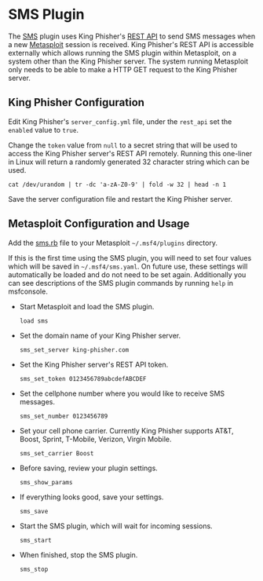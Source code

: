 # SMS Plugin
The [SMS](sms) plugin uses King Phisher's [REST API](rest-api-docs) to send SMS
messages when a new [Metasploit](metasploit) session is received. King Phisher's
REST API is accessible externally which allows running the SMS plugin within
Metasploit, on a system other than the King Phisher server. The system running
Metasploit only needs to be able to make a HTTP GET request to the King Phisher
server.

## King Phisher Configuration
Edit King Phisher's `server_config.yml` file, under the `rest_api` set the
`enabled` value to `true`.

Change the `token` value from `null` to a secret string that will be used to
access the King Phisher server's REST API remotely. Running this one-liner in
Linux will return a randomly generated 32 character string which can be used.

```cat /dev/urandom | tr -dc 'a-zA-Z0-9' | fold -w 32 | head -n 1```

Save the server configuration file and restart the King Phisher server.

## Metasploit Configuration and Usage
Add the [sms.rb](sms) file to your Metasploit `~/.msf4/plugins` directory.

If this is the first time using the SMS plugin, you will need to set four values
which will be saved in `~/.msf4/sms.yaml`. On future use, these settings will
automatically be loaded and do not need to be set again. Additionally you can
see descriptions of the SMS plugin commands by running `help` in msfconsole.

 * Start Metasploit and load the SMS plugin.

   `load sms`

 * Set the domain name of your King Phisher server.

   `sms_set_server king-phisher.com`

 * Set the King Phisher server's REST API token.

   `sms_set_token 0123456789abcdefABCDEF`

 * Set the cellphone number where you would like to receive SMS messages.

   `sms_set_number 0123456789`

 * Set your cell phone carrier. Currently King Phisher supports AT&T, Boost, Sprint, T-Mobile, Verizon, Virgin Mobile.

   `sms_set_carrier Boost`

 * Before saving, review your plugin settings.

   `sms_show_params`

 * If everything looks good, save your settings.

   `sms_save`

 * Start the SMS plugin, which will wait for incoming sessions.

   `sms_start`

 * When finished, stop the SMS plugin.

   `sms_stop`

[metasploit]: https://github.com/rapid7/metasploit-framework
[rest-api-docs]: https://king-phisher.readthedocs.io/en/latest/server_api/rest_api.html?highlight=sms#get--_-api-sms-send
[sms]: ./sms.rb
